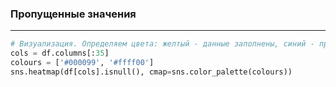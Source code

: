 ### Пропущенные значения
---
```python
# Визуализация. Определяем цвета: желтый - данные заполнены, синий - пропущенные
cols = df.columns[:35]
colours = ['#000099', '#ffff00']
sns.heatmap(df[cols].isnull(), cmap=sns.color_palette(colours))
```
